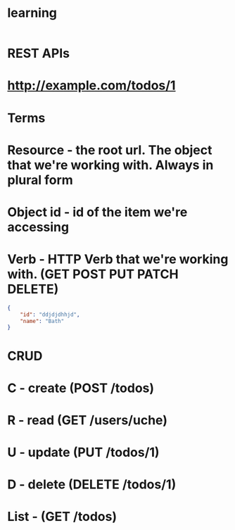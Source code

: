 # learning

```js


```

# REST APIs

# http://example.com/todos/1

# Terms

# Resource - the root url. The object that we're working with. Always in plural form
# Object id - id of the item we're accessing
# Verb - HTTP Verb that we're working with. (GET POST PUT PATCH DELETE)


```json
{
    "id": "ddjdjdhhjd",
    "name": "Bath"
}
```

# CRUD

# C - create (POST /todos)
# R - read (GET /users/uche)
# U - update (PUT /todos/1)
# D - delete (DELETE /todos/1)

# List - (GET /todos)
